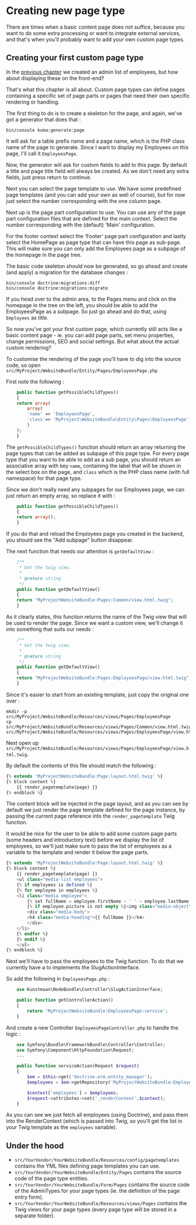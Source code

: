 # Creating new page type

There are times when a basic content page does not suffice, because you want to do some extra processing or want to integrate external services, and that's when you'll probably want to add your own custom page types.

## Creating your first custom page type

In the [previous chapter](04-02-creating-an-adminlist.md) we created an admin list of employees, but how about displaying these on the front-end?

That's what this chapter is all about. Custom page types can define pages containing a specific set of page parts or pages that need their own specific rendering or handling.

The first thing to do is to create a skeleton for the page, and again, we've got a generator that does that :

```
bin/console kuma:generate:page
```

It will ask for a table prefix name and a page name, which is the PHP class name of the page to generate. Since I want to display my Employees on this page, I'll call it `EmployeesPage`.

Now, the generator will ask for custom fields to add to this page. By default a title and page title field will always be created. As we don't need any extra fields, just press return to continue.

Next you can select the page template to use. We have some predefined page templates (and you can add your own as well of course), but for now just select the number corresponding with the one column page.

Next up is the page part configuration to use. You can use any of the page part configuration files that are defined for the main context. Select the number corresponding with the (default) 'Main' configuration.

For the footer context select the 'Footer' page part configuration and lastly select the HomePage as page type that can have this page as sub-page. This will make sure you can only add the Employees page as a subpage of the homepage
in the page tree.

The basic code skeleton should now be generated, so go ahead and create (and apply) a migration for the database changes :

```
bin/console doctrine:migrations:diff
bin/console doctrine:migrations:migrate
```

If you head over to the admin area, to the Pages menu and click on the homepage in the tree on the left, you should be able to add the EmployeesPage as a subpage. So just go ahead and do that, using `Employees` as title.

So now you've got your first custom page, which currently still acts like a basic content page - ie. you can add page parts, set menu properties, change permissions, SEO and social settings. But what about the actual custom rendering?

To customise the rendering of the page you'll have to dig into the source code, so open `src/MyProject/WebsiteBundle/Entity/Pages/EmployeesPage.php`

First note the following :

```php
    public function getPossibleChildTypes()
    {
	return array(
	    array(
		'name' => 'EmployeesPage',
		'class'=> 'MyProject\WebsiteBundle\Entity\Pages\EmployeesPage'
	    )
	);
    }
```

The ```getPossibleChildTypes()``` function should return an array returning the page types that can be added as subpage of this page type. For every page type that you want to be able to add as a sub page, you should return an associative
array  with key `name`, containing the label that will be shown in the select box on the page, and `class` which is the PHP class name (with full namespace) for that page type.

Since we don't really need any subpages for our Employees page, we can just return an empty array, so replace it with :

```php
    public function getPossibleChildTypes()
    {
	return array();
    }
```

If you do that and reload the Employees page you created in the backend, you should see the "Add subpage" button disappear.

The next function that needs our attention is `getDefaultView` :

```php
    /**
     * Get the twig view.
     *
     * @return string
     */
    public function getDefaultView()
    {
	return "MyProjectWebsiteBundle:Pages:Common/view.html.twig";
    }
```

As it clearly states, this function returns the name of the Twig view that will be used to render the page. Since we want a custom view, we'll change it into something that suits our needs :

```php
    /**
     * Get the twig view.
     *
     * @return string
     */
    public function getDefaultView()
    {
	return "MyProjectWebsiteBundle:Pages:EmployeesPage/view.html.twig";
    }
```

Since it's easier to start from an existing template, just copy the original one over :

```
mkdir -p src/MyProject/WebsiteBundle/Resources/views/Pages/EmployeesPage
cp src/MyProject/WebsiteBundle/Resources/views/Pages/Common/view.html.twig src/MyProject/WebsiteBundle/Resources/views/Pages/EmployeesPage/view.html.twig
```

Next open up `src/MyProject/WebsiteBundle/Resources/views/Pages/EmployeesPage/view.html.twig`.

By default the contents of this file should match the following :

```php
{% extends 'MyProjectWebsiteBundle:Page:layout.html.twig' %}
{% block content %}
    {{ render_pagetemplate(page) }}
{% endblock %}
```

The content block will be injected in the page layout, and as you can see by default we just render the page template defined for the page instance, by passing the current page reference into the `render_pagetemplate` Twig function.

It would be nice for the user to be able to add some custom page parts (some headers and introductory text) before we display the list of employees, so we'll just make sure to pass the list of employees as a variable to the template and
render it below the page parts.

```php
{% extends 'MyProjectWebsiteBundle:Page:layout.html.twig' %}
{% block content %}
    {{ render_pagetemplate(page) }}
    <ul class="media-list employees">
    {% if employees is defined %}
	{% for employee in employees %}
	<li class="media employee">
	    {% set fullName = employee.firstName ~ ' ' ~ employee.lastName %}
	    {% if employee.picture is not empty %}<img class="media-object" src="{{ asset(employee.picture.url | imagine_filter('employee_thumbnail')) }}" alt="{{ fullName }}" />{% endif %}
	    <div class="media-body">
		<h4 class="media-heading">{{ fullName }}</h4>
	    </div>
	</li>
	{% endfor %}
    {% endif %}
    </ul>
{% endblock %}
```

Next we'll have to pass the employees to the Twig function. To do that we currently have a to implements the SlugActionInterface.

So add the following in `EmployeesPage.php` :

```php
    use Kunstmaan\NodeBundle\Controller\SlugActionInterface;

    public function getControllerAction()
    {
        return 'MyProjectWebsiteBundle:EmployeesPage:service';
    }
```

And create a new Controller `EmployeesPageController.php` to handle the logic :

```php
    use Symfony\Bundle\FrameworkBundle\Controller\Controller;
    use Symfony\Component\HttpFoundation\Request;
    ...

    public function serviceAction(Request $request)
    {
        $em = $this->get('doctrine.orm.entity_manager');
        $employees = $em->getRepository('MyProjectWebsiteBundle:Employee')->findAll();

        $context['employees'] = $employees;
        $request->attributes->set('_renderContext',$context);
    }
```

As you can see we just fetch all employees (using Doctrine), and pass them into the RenderContext (which is passed into Twig, so you'll get the list in your Twig template as the `employees` variable).


## Under the hood

- `src/YourVendor/YourWebsiteBundle/Resources/config/pagetemplates` contains the YML files defining page templates you can use.
- `src/YourVendor/YourWebsiteBundle/Entity/Pages` contains the source code of the page type entities.
- `src/YourVendor/YourWebsiteBundle/Form/Pages` contains the source code of the AdminTypes for your page types (ie. the definition of the page entry form).
- `src/YourVendor/YourWebsiteBundle/Resources/views/Pages` contains the Twig views for your page types (every page type will be stored in a separate folder).
